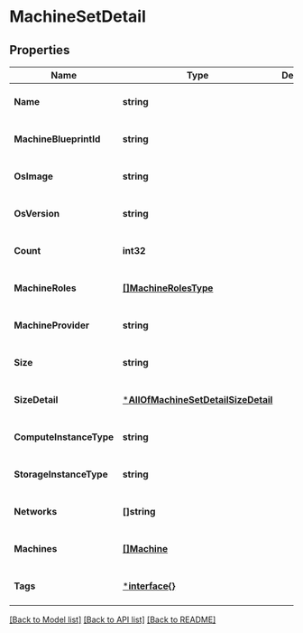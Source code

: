 # MachineSetDetail

## Properties
Name | Type | Description | Notes
------------ | ------------- | ------------- | -------------
**Name** | **string** |  | [optional] [default to null]
**MachineBlueprintId** | **string** |  | [optional] [default to null]
**OsImage** | **string** |  | [optional] [default to null]
**OsVersion** | **string** |  | [optional] [default to null]
**Count** | **int32** |  | [optional] [default to null]
**MachineRoles** | [**[]MachineRolesType**](MachineRolesType.md) |  | [optional] [default to null]
**MachineProvider** | **string** |  | [optional] [default to null]
**Size** | **string** |  | [optional] [default to null]
**SizeDetail** | [***AllOfMachineSetDetailSizeDetail**](AllOfMachineSetDetailSizeDetail.md) |  | [optional] [default to null]
**ComputeInstanceType** | **string** |  | [optional] [default to null]
**StorageInstanceType** | **string** |  | [optional] [default to null]
**Networks** | **[]string** |  | [optional] [default to null]
**Machines** | [**[]Machine**](Machine.md) |  | [optional] [default to null]
**Tags** | [***interface{}**](interface{}.md) |  | [optional] [default to null]

[[Back to Model list]](../README.md#documentation-for-models) [[Back to API list]](../README.md#documentation-for-api-endpoints) [[Back to README]](../README.md)

